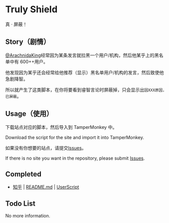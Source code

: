 # Truly Shield

真 · 屏蔽！

## Story（剧情）

[@ArachnidaKing](https://github.com/ArachnidaKing)经常因为某条发言就拉黑一个用户/机构，然后他某乎上的黑名单中有 600++用户。

他发现因为某乎还会经常给他推荐（显示）黑名单用户/机构的发言，然后致使他急剧降智。

所以就产生了这类脚本，在你将要看到睿智言论时屏蔽掉，只会显示出`因XXX原因，已屏蔽`。

## Usage（使用）

下载站点对应的脚本，然后导入到 TamperMonkey 中。

Download the script for the site and import it into TamperMonkey.

如果没有你想要的站点，请提交[Issues](https://github.com/Virtual-Dimension/TrulyShield/issues/new)。

If there is no site you want in the repository, please submit [Issues](https://github.com/Virtual-Dimension/TrulyShield/issues/new).

## Completed

- [知乎](https://www.zhihu.com) | [README.md](https://github.com/Virtual-Dimension/TrulyShield/blob/master/README_ZHIHU.md) | [UserScript](https://github.com/Virtual-Dimension/TrulyShield/blob/master/TrulyZhihuShield.js)

## Todo List

No more information.
